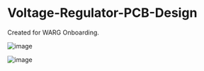 # Voltage-Regulator-PCB-Design
Created for WARG Onboarding.

![image](https://github.com/user-attachments/assets/fbd12106-a57c-4ede-b806-5d10ddd7fc45)

![image](https://github.com/user-attachments/assets/118389d8-8c92-4079-a357-e1e06e6e31cc)
